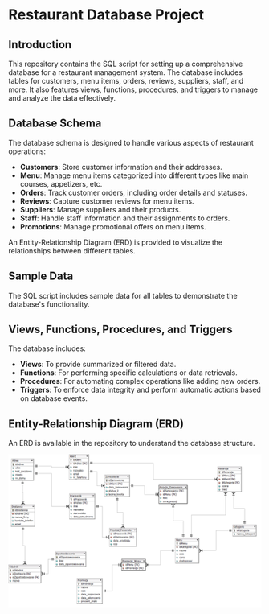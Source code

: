 # Restaurant Database Project

## Introduction
This repository contains the SQL script for setting up a comprehensive database for a restaurant management system. The database includes tables for customers, menu items, orders, reviews, suppliers, staff, and more. It also features views, functions, procedures, and triggers to manage and analyze the data effectively.

## Database Schema
The database schema is designed to handle various aspects of restaurant operations:

- **Customers**: Store customer information and their addresses.
- **Menu**: Manage menu items categorized into different types like main courses, appetizers, etc.
- **Orders**: Track customer orders, including order details and statuses.
- **Reviews**: Capture customer reviews for menu items.
- **Suppliers**: Manage suppliers and their products.
- **Staff**: Handle staff information and their assignments to orders.
- **Promotions**: Manage promotional offers on menu items.

An Entity-Relationship Diagram (ERD) is provided to visualize the relationships between different tables.

## Sample Data
The SQL script includes sample data for all tables to demonstrate the database's functionality.

## Views, Functions, Procedures, and Triggers
The database includes:

- **Views**: To provide summarized or filtered data.
- **Functions**: For performing specific calculations or data retrievals.
- **Procedures**: For automating complex operations like adding new orders.
- **Triggers**: To enforce data integrity and perform automatic actions based on database events.

## Entity-Relationship Diagram (ERD)
An ERD is available in the repository to understand the database structure.

![ERD](projekt.png)

